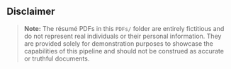 ## Disclaimer

> **Note:** The résumé PDFs in this `PDFs/` folder are entirely fictitious and do not represent real individuals or their personal information. They are provided solely for demonstration purposes to showcase the capabilities of this pipeline and should not be construed as accurate or truthful documents.
